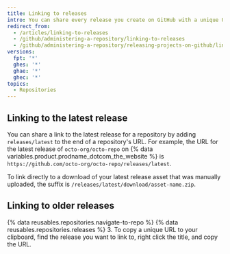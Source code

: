 ```yaml
---
title: Linking to releases
intro: You can share every release you create on GitHub with a unique URL.
redirect_from:
  - /articles/linking-to-releases
  - /github/administering-a-repository/linking-to-releases
  - /github/administering-a-repository/releasing-projects-on-github/linking-to-releases
versions:
  fpt: '*'
  ghes: '*'
  ghae: '*'
  ghec: '*'
topics:
  - Repositories
---
```


## Linking to the latest release

You can share a link to the latest release for a repository by adding `releases/latest` to the end of a repository's URL. For example, the URL for the latest release of `octo-org/octo-repo` on {% data variables.product.prodname_dotcom_the_website %} is `https://github.com/octo-org/octo-repo/releases/latest`.

To link directly to a download of your latest release asset that was manually uploaded, the suffix is `/releases/latest/download/asset-name.zip`.

## Linking to older releases

{% data reusables.repositories.navigate-to-repo %}
{% data reusables.repositories.releases %}
3. To copy a unique URL to your clipboard, find the release you want to link to, right click the title, and copy the URL.